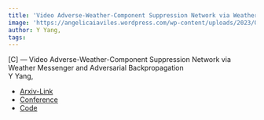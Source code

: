 ```yaml
---  
title: 'Video Adverse-Weather-Component Suppression Network via Weather Messenger and Adversarial Backpropagation'  
image: 'https://angelicaiaviles.wordpress.com/wp-content/uploads/2023/07/iccv23c.gif'  
author: Y Yang,  
tags:   
---  
```

  
[C] — Video Adverse-Weather-Component Suppression Network via Weather Messenger and Adversarial Backpropagation  
Y Yang,  
  
- [Arxiv-Link](https://arxiv.org/pdf/2309.13700.pdf)
- [Conference ](https://openaccess.thecvf.com/content/ICCV2023/papers/Yang_Video_Adverse-Weather-Component_Suppression_Network_via_Weather_Messenger_and_Adversarial_Backpropagation_ICCV_2023_paper.pdf)
- [Code](https://github.com/Math-ML-X/DiffMIC)  
        